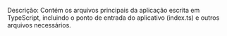 Descrição: Contém os arquivos principais da aplicação escrita em TypeScript, incluindo o ponto de entrada do aplicativo (index.ts) e outros arquivos necessários.